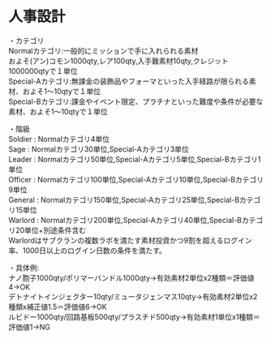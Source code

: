 # 人事設計
・カテゴリ  
Normalカテゴリ:一般的にミッションで手に入れられる素材  
およそ(アン)コモン1000qty,レア100qty,入手難素材10qty,クレジット1000000qtyで１単位  
Special-Aカテゴリ:無課金の装飾品やフォーマといった入手経路が限られる素材、およそ1～10qtyで１単位  
Special-Bカテゴリ:課金やイベント限定、プラチナといった難度や条件が必要な素材、およそ1～10qtyで１単位  

・階級  
Soldier : Normalカテゴリ4単位  
Sage : Normalカテゴリ30単位,Special-Aカテゴリ3単位  
Leader : Normalカテゴリ50単位,Special-Aカテゴリ5単位,Special-Bカテゴリ1単位  
Officer : Normalカテゴリ100単位,Special-Aカテゴリ10単位,Special-Bカテゴリ9単位  
General : Normalカテゴリ150単位,Special-Aカテゴリ25単位,Special-Bカテゴリ15単位  
Warlord : Normalカテゴリ200単位,Special-Aカテゴリ40単位,Special-Bカテゴリ20単位+別途条件含む  
Warlordはサブクランの複数ラボを満たす素材投資かつ9割を超えるログイン率、1000日以上のログイン日数の条件を満たす。  

・具体例:  
ナノ胞子1000qty/ポリマーバンドル1000qty→有効素材2単位x2種類＝評価値4→OK  
デトナイトインジェクター10qty/ミュータジェンマス10qty→有効素材2単位x2種類x補正値1.5＝評価値6→OK  
ルビドー1000qty/回路基板500qty/プラスチド500qty→有効素材1単位x1種類＝評価値1→NG  
